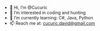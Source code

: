 - 👋 Hi, I’m @Cucuric
- 👀 I’m interested in coding and hunting
- 🌱 I’m currently learning: C#, Java, Python
- 📫 Reach me at: cucuric.david@gmail.com
